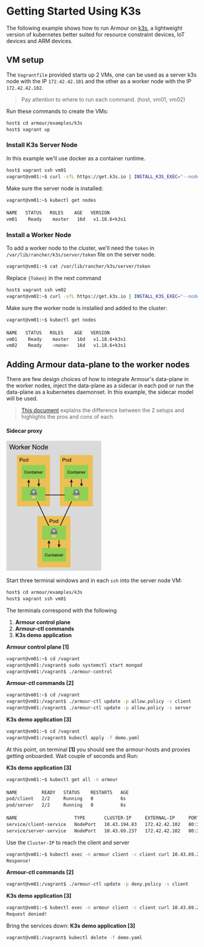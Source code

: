 Getting Started Using K3s
=========================

The following example shows how to run Armour on [k3s](https://k3s.io), a lightweight version of kubernetes better suited for resource constraint devices, IoT devices and ARM devices. 

## VM setup

The `Vagrantfile` provided starts up 2 VMs, one can be used as a server k3s node with the IP `172.42.42.101` and the other as a worker node with the IP `172.42.42.102`.
> Pay attention to where to run each command. (host, vm01, vm02)

Run these commands to create the VMs:

 ```sh
 host$ cd armour/examples/k3s
 host$ vagrant up
 ```

### Install K3s Server Node

In this example we'll use docker as a container runtime.

 ```sh
 host$ vagrant ssh vm01
 vagrant@vm01:~$ curl -sfL https://get.k3s.io | INSTALL_K3S_EXEC="--node-ip=172.42.42.101 --flannel-iface=enp0s8 --write-kubeconfig-mode=644" sh -s - --docker
 ```
Make sure the server node is installed:

 ```sh
 vagrant@vm01:~$ kubectl get nodes
 
 NAME   STATUS   ROLES    AGE   VERSION
vm01   	Ready    master   16d   v1.18.6+k3s1
 ```
 
### Install a Worker Node

To add a worker node to the cluster, we'll need the `token`  in `/var/lib/rancher/k3s/server/token` file on the server node.

 ```sh
 vagrant@vm01:~$ cat /var/lib/rancher/k3s/server/token
 ```
Replace `{Token}` in the next command

```sh
host$ vagrant ssh vm02
vagrant@vm02:~$ curl -sfL https://get.k3s.io | INSTALL_K3S_EXEC="--node-ip=172.42.42.101 --flannel-iface=enp0s8" K3S_URL="https://172.42.42.102:6443" K3S_TOKEN="{Token}" sh -s - --docker
``` 
 
Make sure the worker node is installed and added to the cluster:

 ```sh
 vagrant@vm01:~$ kubectl get nodes
 
 NAME  	STATUS   ROLES    AGE   VERSION
vm01   	Ready    master   16d   v1.18.6+k3s1
vm02   	Ready    <none>   16d   v1.18.6+k3s1
 ```


## Adding Armour data-plane to the worker nodes

There are few design choices of how to integrate Armour's data-plane in the worker nodes, inject the data-plane as a sidecar in each pod or run the data-plane as a kubernetes daemonset. In this example, the sidecar model will be used.
> [This document](https://wecode.wepay.com/posts/scds-battle-of-containerization) explains the difference between the 2 setups and highlights the pros and cons of each.

#### Sidecar proxy
<img src="pictures/sidecar.png" width="250"/>


 Start three terminal windows and in each `ssh` into the server node VM:

```sh
host$ cd armour/examples/k3s
host$ vagrant ssh vm01
```

The terminals correspond with the following
	
   1. **Armour control plane**
   1. **Armour-ctl commands**
   1. **K3s demo application**


**Armour control plane [1]**

 ```sh
 vagrant@vm01:~$ cd /vagrant
 vagrant@vm01:/vagrant$ sudo systemctl start mongod
 vagrant@vm01:/vagrant$ ./armour-control
 ```
**Armour-ctl commands [2]**

 ```sh
 vagrant@vm01:~$ cd /vagrant
 vagrant@vm01:/vagrant$ ./armour-ctl update -p allow.policy -s client
 vagrant@vm01:/vagrant$ ./armour-ctl update -p allow.policy -s server
 ```

**K3s demo application [3]**

 ```sh
 vagrant@vm01:~$ cd /vagrant
 vagrant@vm01:/vagrant$ kubectl apply -f demo.yaml
 ```
 At this point, on terminal **[1]** you should see the armour-hosts and proxies getting onboarded. Wait couple of seconds and Run:
 
 **K3s demo application [3]**

 ```sh
 vagrant@vm01:~$ kubectl get all -n armour
 
NAME         READY   STATUS    RESTARTS   AGE
pod/client   2/2     Running   0          6s
pod/server   2/2     Running   0          6s

NAME                     TYPE       CLUSTER-IP     EXTERNAL-IP     PORT(S)                        AGE
service/client-service   NodePort   10.43.194.83   172.42.42.102   80:31124/TCP,32001:32001/TCP   6s
service/server-service   NodePort   10.43.69.237   172.42.42.102   80:31237/TCP,32000:32000/TCP   6s
 ```
 Use the `Cluster-IP` to reach the client and server
 
 ```sh
 vagrant@vm01:~$ kubectl exec -n armour client -c client curl 10.43.69.237
Response!
 ```
 
 **Armour-ctl commands [2]**

 ```sh
 vagrant@vm01:/vagrant$ ./armour-ctl update -p deny.policy -s client
 ```
 
  **K3s demo application [3]**

 ```sh
 vagrant@vm01:~$ kubectl exec -n armour client -c client curl 10.43.69.237
Request denied!
 ```
 
 Bring the services down:
 **K3s demo application [3]**

 ```sh
 vagrant@vm01:/vagrant$ kubectl delete -f demo.yaml
 ```